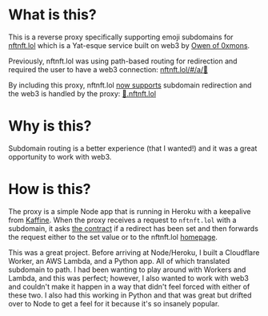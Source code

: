 # What is this?
This is a reverse proxy specifically supporting emoji subdomains for [nftnft.lol](https://nftnft.lol) which is a Yat-esque service built on web3 by [Owen of 0xmons](https://twitter.com/0xmons). 

Previously, nftnft.lol was using path-based routing for redirection and required the user to have a web3 connection: [nftnft.lol/#/a/🌈](http://nftnft.lol/#/a/🌈) 

By including this proxy, nftnft.lol [now supports](https://twitter.com/nftnftlol/status/1432935366776950791?s=20) subdomain redirection and the web3 is handled by the proxy: [🌈.nftnft.lol](http://🌈.nftnft.lol)

# Why is this?

Subdomain routing is a better experience (that I wanted!) and it was a great opportunity to work with web3.

# How is this?

The proxy is a simple Node app that is running in Heroku with a keepalive from [Kaffine](http://kaffeine.herokuapp.com/). When the proxy receives a request to `nftnft.lol` with a subdomain, it asks [the contract](https://etherscan.io/address/0xee4C821ed264916d1c035515703F8980410FC149#code) if a redirect has been set and then forwards the request either to the set value or to the nftnft.lol [homepage](https://nftnft.lol). 

This was a great project. Before arriving at Node/Heroku, I built a Cloudflare Worker, an AWS Lambda, and a Python app. All of which translated subdomain to path. I had been wanting to play around with Workers and Lambda, and this was perfect; however, I also wanted to work with web3 and couldn't make it happen in a way that didn't feel forced with either of these two. I also had this working in Python and that was great but drifted over to Node to get a feel for it because it's so insanely popular. 

<!-- # manual update
git push heroku main -->
